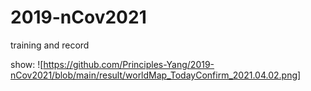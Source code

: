 # 2019-nCov2021
 training and record

show:
![https://github.com/Principles-Yang/2019-nCov2021/blob/main/result/worldMap_TodayConfirm_2021.04.02.png]
